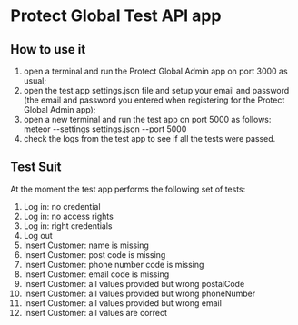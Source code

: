 # Protect Global Test API app

## How to use it
1. open a terminal and run the Protect Global Admin app on port 3000 as usual;
2. open the test app settings.json file and setup your email and password
(the email and password you entered when registering for the Protect Global Admin app);
3. open a new terminal and run the test app on port 5000 as follows:
meteor --settings settings.json --port 5000
4. check the logs from the test app to see if all the tests were passed.

## Test Suit
At the moment the test app performs the following set of tests:
1. Log in: no credential
2. Log in: no access rights
3. Log in: right credentials
4. Log out
5. Insert Customer: name is missing
6. Insert Customer: post code is missing
7. Insert Customer: phone number code is missing
8. Insert Customer: email code is missing
9. Insert Customer: all values provided but wrong postalCode
10. Insert Customer: all values provided but wrong phoneNumber
11. Insert Customer: all values provided but wrong email
12. Insert Customer: all values are correct
